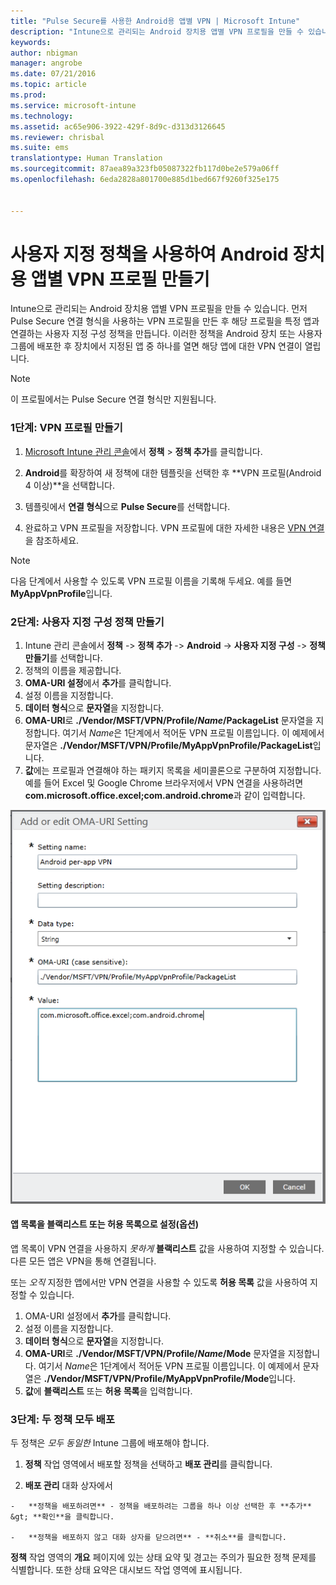 ```yaml
---
title: "Pulse Secure를 사용한 Android용 앱별 VPN | Microsoft Intune"
description: "Intune으로 관리되는 Android 장치용 앱별 VPN 프로필을 만들 수 있습니다."
keywords: 
author: nbigman
manager: angrobe
ms.date: 07/21/2016
ms.topic: article
ms.prod: 
ms.service: microsoft-intune
ms.technology: 
ms.assetid: ac65e906-3922-429f-8d9c-d313d3126645
ms.reviewer: chrisbal
ms.suite: ems
translationtype: Human Translation
ms.sourcegitcommit: 87aea89a323fb05087322fb117d0be2e579a06ff
ms.openlocfilehash: 6eda2828a801700e885d1bed667f9260f325e175


---
```


# 사용자 지정 정책을 사용하여 Android 장치용 앱별 VPN 프로필 만들기

Intune으로 관리되는 Android 장치용 앱별 VPN 프로필을 만들 수 있습니다. 먼저 Pulse Secure 연결 형식을 사용하는 VPN 프로필을 만든 후 해당 프로필을 특정 앱과 연결하는 사용자 지정 구성 정책을 만듭니다. 이러한 정책을 Android 장치 또는 사용자 그룹에 배포한 후 장치에서 지정된 앱 중 하나를 열면 해당 앱에 대한 VPN 연결이 열립니다.

> [!NOTE]
> 
> 이 프로필에서는 Pulse Secure 연결 형식만 지원됩니다.


### 1단계: VPN 프로필 만들기

1. [Microsoft Intune 관리 콘솔](https://manage.microsoft.com)에서 **정책** > **정책 추가**를 클릭합니다.
2. **Android**를 확장하여 새 정책에 대한 템플릿을 선택한 후 **VPN 프로필(Android 4 이상)**을 선택합니다.

3. 템플릿에서 **연결 형식**으로 **Pulse Secure**를 선택합니다.
4. 완료하고 VPN 프로필을 저장합니다. VPN 프로필에 대한 자세한 내용은 [VPN 연결](vpn-connections-in-microsoft-intune.md)을 참조하세요.

> [!NOTE]
> 
> 다음 단계에서 사용할 수 있도록 VPN 프로필 이름을 기록해 두세요.   예를 들면 **MyAppVpnProfile**입니다.

### 2단계: 사용자 지정 구성 정책 만들기

   1. Intune 관리 콘솔에서 **정책** -> **정책 추가** -> **Android** -> **사용자 지정 구성** -> **정책 만들기**를 선택합니다.
   2. 정책의 이름을 제공합니다.
   3. **OMA-URI 설정**에서 **추가**를 클릭합니다.
   4. 설정 이름을 지정합니다.
   5. **데이터 형식**으로 **문자열**을 지정합니다.
   6. **OMA-URI**로 **./Vendor/MSFT/VPN/Profile/*Name*/PackageList** 문자열을 지정합니다. 여기서 *Name*은 1단계에서 적어둔 VPN 프로필 이름입니다. 이 예제에서 문자열은 **./Vendor/MSFT/VPN/Profile/MyAppVpnProfile/PackageList**입니다.
   7.   **값**에는 프로필과 연결해야 하는 패키지 목록을 세미콜론으로 구분하여 지정합니다.  예를 들어 Excel 및 Google Chrome 브라우저에서 VPN 연결을 사용하려면 **com.microsoft.office.excel;com.android.chrome**과 같이 입력합니다.


   ![Android 앱별 VPN 사용자 지정 정책의 예](..\media\android_per_app_vpn_oma_uri.png)
#### 앱 목록을 블랙리스트 또는 허용 목록으로 설정(옵션)
앱 목록이 VPN 연결을 사용하지 *못하게* **블랙리스트** 값을 사용하여 지정할 수 있습니다.  다른 모든 앱은 VPN을 통해 연결됩니다.

또는 *오직* 지정한 앱에서만 VPN 연결을 사용할 수 있도록 **허용 목록** 값을 사용하여 지정할 수 있습니다.


1.  OMA-URI 설정에서 **추가**를 클릭합니다.
2.  설정 이름을 지정합니다.
3.  **데이터 형식**으로 **문자열**을 지정합니다.
4.  **OMA-URI**로 **./Vendor/MSFT/VPN/Profile/*Name*/Mode** 문자열을 지정합니다. 여기서 *Name*은 1단계에서 적어둔 VPN 프로필 이름입니다. 이 예제에서 문자열은 **./Vendor/MSFT/VPN/Profile/MyAppVpnProfile/Mode**입니다.
5.  **값**에 **블랙리스트** 또는 **허용 목록**을 입력합니다.



### 3단계: 두 정책 모두 배포

두 정책은 *모두* *동일한* Intune 그룹에 배포해야 합니다.

   1.   **정책** 작업 영역에서 배포할 정책을 선택하고 **배포 관리**를 클릭합니다.

2.   **배포 관리** 대화 상자에서

    -   **정책을 배포하려면** - 정책을 배포하려는 그룹을 하나 이상 선택한 후 **추가** &gt; **확인**을 클릭합니다.

    -   **정책을 배포하지 않고 대화 상자를 닫으려면** - **취소**를 클릭합니다.

**정책** 작업 영역의 **개요** 페이지에 있는 상태 요약 및 경고는 주의가 필요한 정책 문제를 식별합니다. 또한 상태 요약은 대시보드 작업 영역에 표시됩니다.



<!--HONumber=Aug16_HO2-->


